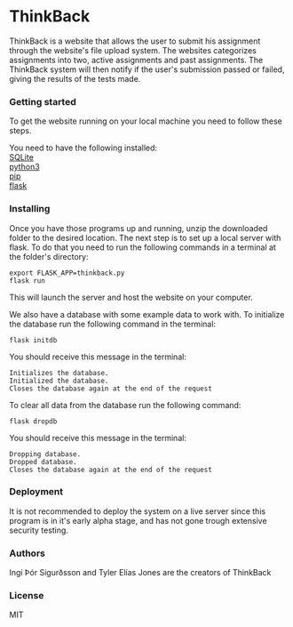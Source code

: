 # ThinkBack

ThinkBack is a website that allows the user to submit his assignment through the website's file upload system. The websites categorizes assignments into two, active assignments and past assignments. The ThinkBack system will then notify if the user's submission passed or failed, giving the results of the tests made.

### Getting started

To get the website running on your local machine you need to follow these steps. </br>

You need to have the following installed: </br>
[SQLite](https://sqlite.org/index.html) </br>
[python3](https://www.python.org/) </br>
[pip](https://pip.pypa.io/en/stable/installing/) </br>
[flask](http://flask.pocoo.org/)</br>

### Installing

Once you have those programs up and running, unzip the downloaded folder to the desired location. The next step is to set up a local server with flask. To do that you need to run the following commands in a terminal at the folder's directory:</br>

`export FLASK_APP=thinkback.py`</br>
`flask run`</br>

This will launch the server and host the website on your computer.</br>

We also have a database with some example data to work with. To initialize the database run the following command in the terminal: </br>

`flask initdb` </br>

You should receive this message in the terminal: </br>

`Initializes the database.` </br>
`Initialized the database.` </br>
`Closes the database again at the end of the request` </br>

To clear all data from the database run the following command: </br>

`flask dropdb` </br>

You should receive this message in the terminal: </br>

`Dropping database.` </br>
`Dropped database.` </br>
`Closes the database again at the end of the request` </br>

### Deployment

It is not recommended to deploy the system on a live server since this program is in it's early alpha stage, and has not gone trough extensive security testing.

### Authors

Ingi Þór Sigurðsson and Tyler Elías Jones are the creators of ThinkBack

### License 


MIT